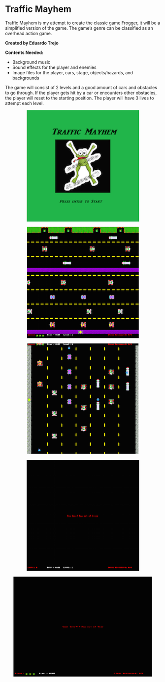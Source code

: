 # Traffic Mayhem

<p>Traffic Mayhem is my attempt to create the classic game Frogger, it will be a simplified version of the game. The game’s genre can be classified as an overhead action game.</p>

<b>Created by Eduardo Trejo </b>

<b>Contents Needed:</b>
* Background music
* Sound effects for the player and enemies 
* Image files for the player, cars, stage, objects/hazards, and backgrounds

<p>The game will consist of 2 levels and a good amount of cars and obstacles to go through. If the player gets hit by a car or encounters other obstacles, the player will reset to the starting position. The player will have 3 lives to attempt each level.</p>    
<p align="center">
<img src="https://github.com/eduardotrejo/Traffic-Mayhem/blob/master/title_screen.png"/>
</p>
<p align="center">
<img src="https://github.com/eduardotrejo/Traffic-Mayhem/blob/master/first_level.png"/>
</p>
<p align="center">
<img src="https://github.com/eduardotrejo/Traffic-Mayhem/blob/master/second_level.png"/>
</p>
<p align="center">
<img src="https://github.com/eduardotrejo/Traffic-Mayhem/blob/master/game_over.png"/>
</p>
<p align="center">
<img src="https://github.com/eduardotrejo/Traffic-Mayhem/blob/master/game_over2.png"/>
</p>


